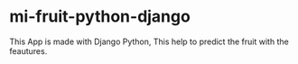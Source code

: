 # mi-fruit-python-django
This App is made with Django Python, This help to predict the fruit with the feautures.
